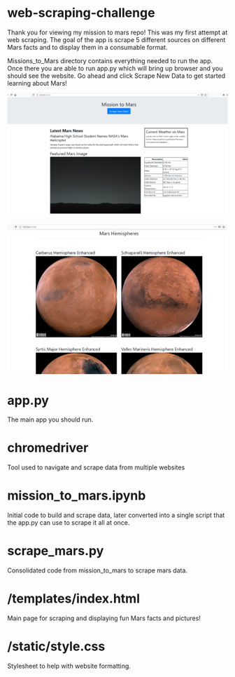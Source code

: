 # web-scraping-challenge

Thank you for viewing my mission to mars repo! This was my first attempt at web scraping. The goal of the app is scrape 5 different sources on different Mars facts and to display them in a consumable format. 

Missions_to_Mars directory contains everything needed to run the app. Once there you are able to run app.py which will bring up browser and you should see the website. Go ahead and click Scrape New Data to get started learning about Mars!

![mission_to_mars_1](Missions_to_Mars/mission_to_mars_1.PNG)

![mission_to_mars_2](Missions_to_Mars/mission_to_mars_2.PNG)

# app.py
The main app you should run.

# chromedriver
Tool used to navigate and scrape data from multiple websites

# mission_to_mars.ipynb
Initial code to build and scrape data, later converted into a single script that the app.py can use to scrape it all at once.

# scrape_mars.py
Consolidated code from mission_to_mars to scrape mars data.

# /templates/index.html
Main page for scraping and displaying fun Mars facts and pictures!

# /static/style.css
Stylesheet to help with website formatting.
